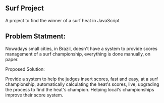 ## Surf Project

A project to find the winner of a surf heat in JavaScript


## Problem Statment:

Nowadays small cities, in Brazil, doesn't have a system to provide scores management of a surf championship, everything is done manually, on paper.


Proposed Solution:

Provide a system to help the judges insert scores, fast and easy, at a surf championship, automatically calculating the heat's scores, live, upgrading the process to find the heat's champion. Helping local's championships improve their score system.

